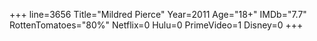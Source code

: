 +++
line=3656
Title="Mildred Pierce"
Year=2011
Age="18+"
IMDb="7.7"
RottenTomatoes="80%"
Netflix=0
Hulu=0
PrimeVideo=1
Disney=0
+++

